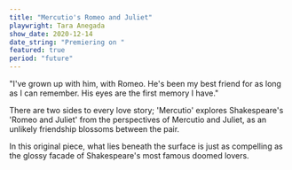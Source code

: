 ```yaml
---
title: "Mercutio's Romeo and Juliet"
playwright: Tara Anegada
show_date: 2020-12-14
date_string: "Premiering on " 
featured: true 
period: "future"
---
```


"I've grown up with him, with Romeo. He's been my best friend for as long as I can remember. His eyes are the first memory I have."

There are two sides to every love story; 'Mercutio' explores Shakespeare's 'Romeo and Juliet' from the perspectives of Mercutio and Juliet, as an unlikely friendship blossoms between the pair. 

In this original piece, what lies beneath the surface is just as compelling as the glossy facade of Shakespeare's most famous doomed lovers.